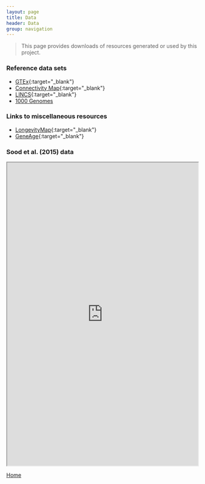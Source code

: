 ```yaml
---
layout: page
title: Data
header: Data
group: navigation
---
```


> This page provides downloads of resources generated or used by this project. 

### Reference data sets

* [GTEx](http://www.gtexportal.org/home/){:target="_blank"}
* [Connectivity Map](https://www.broadinstitute.org/cmap/){:target="_blank"}
* [LINCS](http://www.lincsproject.org/data/){:target="_blank"}
* [1000 Genomes](http://1000genomes.org)

### Links to miscellaneous resources

* [LongevityMap](http://genomics.senescence.info/longevity){:target="_blank"}
* [GeneAge](http://genomics.senescence.info/genes/){:target="_blank"}

### <a name="Sood150"></a> Sood et al. (2015) data 

<iframe width='100%' height='800' src="https://docs.google.com/spreadsheets/d/1sQS4yuAK1S40_oxFKiRbDys2RgVRAGkGAKs7QAxrV80/pubhtml?widget=true&amp;headers=false"></iframe>

[Home]({{site.baseurl}})
